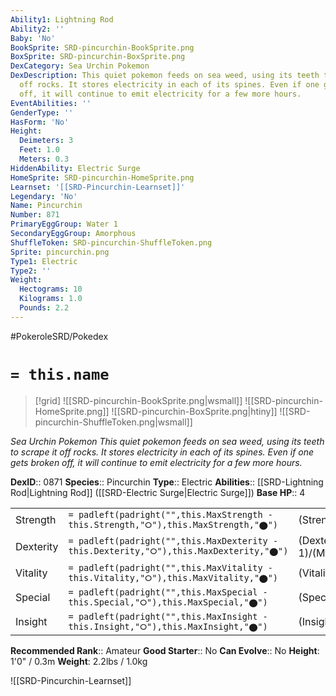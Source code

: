 ```yaml
---
Ability1: Lightning Rod
Ability2: ''
Baby: 'No'
BookSprite: SRD-pincurchin-BookSprite.png
BoxSprite: SRD-pincurchin-BoxSprite.png
DexCategory: Sea Urchin Pokemon
DexDescription: This quiet pokemon feeds on sea weed, using its teeth to scrape it
  off rocks. It stores electricity in each of its spines. Even if one gets broken
  off, it will continue to emit electricity for a few more hours.
EventAbilities: ''
GenderType: ''
HasForm: 'No'
Height:
  Deimeters: 3
  Feet: 1.0
  Meters: 0.3
HiddenAbility: Electric Surge
HomeSprite: SRD-pincurchin-HomeSprite.png
Learnset: '[[SRD-Pincurchin-Learnset]]'
Legendary: 'No'
Name: Pincurchin
Number: 871
PrimaryEggGroup: Water 1
SecondaryEggGroup: Amorphous
ShuffleToken: SRD-pincurchin-ShuffleToken.png
Sprite: pincurchin.png
Type1: Electric
Type2: ''
Weight:
  Hectograms: 10
  Kilograms: 1.0
  Pounds: 2.2
---
```


#PokeroleSRD/Pokedex

# `= this.name`

> [!grid]
> ![[SRD-pincurchin-BookSprite.png|wsmall]]
> ![[SRD-pincurchin-HomeSprite.png]]
> ![[SRD-pincurchin-BoxSprite.png|htiny]]
> ![[SRD-pincurchin-ShuffleToken.png|wsmall]]


*Sea Urchin Pokemon*
*This quiet pokemon feeds on sea weed, using its teeth to scrape it off rocks. It stores electricity in each of its spines. Even if one gets broken off, it will continue to emit electricity for a few more hours.*

**DexID**:: 0871
**Species**:: Pincurchin
**Type**:: Electric
**Abilities**:: [[SRD-Lightning Rod|Lightning Rod]] ([[SRD-Electric Surge|Electric Surge]])
**Base HP**:: 4

|           |                                                                                        |                                          |
| --------- | -------------------------------------------------------------------------------------- | ---------------------------------------- |
| Strength  | `= padleft(padright("",this.MaxStrength - this.Strength,"⭘"),this.MaxStrength,"⬤")`    | (Strength::3)/(MaxStrength::6)   |
| Dexterity | `= padleft(padright("",this.MaxDexterity - this.Dexterity,"⭘"),this.MaxDexterity,"⬤")` | (Dexterity:: 1)/(MaxDexterity::2) |
| Vitality  | `= padleft(padright("",this.MaxVitality - this.Vitality,"⭘"),this.MaxVitality,"⬤")`    | (Vitality::3)/(MaxVitality::7)   |
| Special   | `= padleft(padright("",this.MaxSpecial - this.Special,"⭘"),this.MaxSpecial,"⬤")`       | (Special::2)/(MaxSpecial::5)     |
| Insight   | `= padleft(padright("",this.MaxInsight - this.Insight,"⭘"),this.MaxInsight,"⬤")`       | (Insight::2)/(MaxInsight::5)     |


**Recommended Rank**:: Amateur
**Good Starter**:: No
**Can Evolve**:: No
**Height**: 1'0" / 0.3m
**Weight**: 2.2lbs / 1.0kg

![[SRD-Pincurchin-Learnset]]